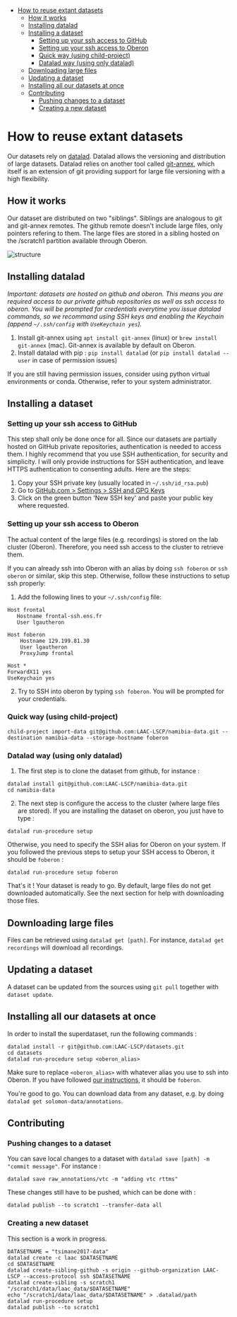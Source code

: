 - [How to reuse extant datasets](#how-to-reuse-extant-datasets)
  - [How it works](#how-it-works)
  - [Installing datalad](#installing-datalad)
  - [Installing a dataset](#installing-a-dataset)
    - [Setting up your ssh access to GitHub](#setting-up-your-ssh-access-to-github)
    - [Setting up your ssh access to Oberon](#setting-up-your-ssh-access-to-oberon)
    - [Quick way (using child-project)](#quick-way-using-child-project)
    - [Datalad way (using only datalad)](#datalad-way-using-only-datalad)
  - [Downloading large files](#downloading-large-files)
  - [Updating a dataset](#updating-a-dataset)
  - [Installing all our datasets at once](#installing-all-our-datasets-at-once)
  - [Contributing](#contributing)
    - [Pushing changes to a dataset](#pushing-changes-to-a-dataset)
    - [Creating a new dataset](#creating-a-new-dataset)


# How to reuse extant datasets

Our datasets rely on [datalad](https://www.datalad.org/). Datalad allows the versioning and distribution of large datasets.
Datalad relies on another tool called [git-annex](https://git-annex.branchable.com/), which itself is an extension of git providing support for large file versioning with a high flexibility. 

## How it works

Our dataset are distributed on two "siblings". Siblings are analogous to git and git-annex remotes.
The github remote doesn't include large files, only pointers refering to them. The large files are stored in a sibling hosted on the /scratch1 partition available through Oberon.

![structure](http://laac-lscp.github.io/ChildRecordsData/images/infrastructure.png "Dataset infrastructure")

## Installing datalad

*Important: datasets are hosted on github and oberon. This means you are required access to our private github repositories as well as ssh access to oberon. You will be prompted for credentials everytime you issue datalad commands, so we recommand using SSH keys and enabling the Keychain (append `~/.ssh/config` with `UseKeychain yes`).*

1. Install git-annex using `apt install git-annex` (linux) or `brew install git-annex` (mac). Git-annex is available by default on Oberon.
2. Install datalad with pip : `pip install datalad` (or  `pip install datalad --user` in case of permission issues)

If you are still having permission issues, consider using python virtual environments or conda. Otherwise, refer to your system administrator.

## Installing a dataset

### Setting up your ssh access to GitHub

This step shall only be done once for all.
Since our datasets are partially hosted on GitHub private repositories, authentication is needed to access them. I highly recommend that you use SSH authentication, for security and simplicity. I will only provide instructions for SSH authentication, and leave HTTPS authentication to consenting adults. Here are the steps:

1. Copy your SSH private key (usually located in `~/.ssh/id_rsa.pub`)
2. Go to [GitHub.com > Settings > SSH and GPG Keys](https://github.com/settings/keys)
3. Click on the green button 'New SSH key' and paste your public key where requested.

### Setting up your ssh access to Oberon

The actual content of the large files (e.g. recordings) is stored on the lab cluster (Oberon). Therefore, you need ssh access to the cluster to retrieve them.

If you can already ssh into Oberon with an alias by doing `ssh foberon` or `ssh oberon` or similar, skip this step. Otherwise, follow these instructions to setup ssh properly:

1. Add the following lines to your `~/.ssh/config` file:

```
Host frontal
   Hostname frontal-ssh.ens.fr
   User lgautheron

Host foberon
    Hostname 129.199.81.30
    User lgautheron 
    ProxyJump frontal

Host *
ForwardX11 yes
UseKeychain yes
```

2. Try to SSH into oberon by typing `ssh foberon`. You will be prompted for your credentials.

### Quick way (using child-project)

```
child-project import-data git@github.com:LAAC-LSCP/namibia-data.git --destination namibia-data --storage-hostname foberon
```

### Datalad way (using only datalad)

1. The first step is to clone the dataset from github, for instance :

```
datalad install git@github.com:LAAC-LSCP/namibia-data.git
cd namibia-data
```

2. The next step is configure the access to the cluster (where large files are stored). If you are installing the dataset on oberon, you just have to type :

```
datalad run-procedure setup
```

Otherwise, you need to specify the SSH alias for Oberon on your system. If you followed the previous steps to setup your SSH access to Oberon, it should be `foberon` :

```
datalad run-procedure setup foberon
```

That's it ! Your dataset is ready to go. By default, large files do not get downloaded automatically. See the next section for help with downloading those files.

## Downloading large files

Files can be retrieved using `datalad get [path]`. For instance, `datalad get recordings` will download all recordings.

## Updating a dataset

A dataset can be updated from the sources using `git pull` together with `dataset update`.


## Installing all our datasets at once

In order to install the superdataset, run the following commands :

```
datalad install -r git@github.com:LAAC-LSCP/datasets.git
cd datasets
datalad run-procedure setup <oberon_alias>
```

Make sure to replace `<oberon_alias>` with whatever alias you use to ssh into Oberon. If you have followed [our instructions](https://laac-lscp.github.io/ChildRecordsData/REUSE.html#setting-up-your-ssh-access-to-oberon), it should be `foberon`.

You're good to go. You can download data from any dataset, e.g. by doing `datalad get solomon-data/annotations`.

## Contributing

### Pushing changes to a dataset

You can save local changes to a dataset with `datalad save [path] -m "commit message"`. For instance :

```
datalad save raw_annotations/vtc -m "adding vtc rttms"
```

These changes still have to be pushed, which can be done with :

```
datalad publish --to scratch1 --transfer-data all
```

### Creating a new dataset

This section is a work in progress.

```
DATASETNAME = "tsimane2017-data"
datalad create -c laac $DATASETNAME
cd $DATASETNAME
datalad create-sibling-github -s origin --github-organization LAAC-LSCP --access-protocol ssh $DATASETNAME
datalad create-sibling -s scratch1 "/scratch1/data/laac_data/$DATASETNAME"
echo "/scratch1/data/laac_data/$DATASETNAME" > .datalad/path
datalad run-procedure setup
datalad publish --to scratch1
```